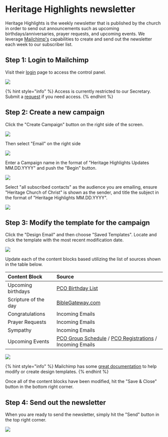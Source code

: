 # Heritage Highlights newsletter

Heritage Highlights is the weekly newsletter that is published by the church in order to send out announcements such as upcoming birthdays/anniversaries, prayer requests, and upcoming events. We leverage [Mailchimp's](../vendor-management/mailchimp.md) capabilities to create and send out the newsletter each week to our subscriber list.

## Step 1: Login to Mailchimp

Visit their [login](https://login.mailchimp.com/) page to access the control panel.

![](../.gitbook/assets/image%20%2813%29.png)

{% hint style="info" %}
Access is currently restricted to our Secretary. Submit a [request](https://docs.google.com/forms/d/e/1FAIpQLScqt1RndHEA3udGeOoMNzDoettr30-P1vTEHm3RkEbdn_1EOQ/viewform?usp=pp_url&entry.74352180=Mailchimp) if you need access.
{% endhint %}

## Step 2: Create a new campaign

Click the "Create Campaign" button on the right side of the screen.

![](../.gitbook/assets/image%20%287%29.png)

Then select "Email" on the right side

![](../.gitbook/assets/image%20%282%29.png)

Enter a Campaign name in the format of "Heritage Highlights Updates MM.DD.YYYY" and push the "Begin" button.

![](../.gitbook/assets/image%20%283%29.png)

Select "all subscribed contacts" as the audience you are emailing, ensure "Heritage Church of Christ" is shown as the sender, and title the subject in the format of "Heritage Highlights MM.DD.YYYY".

![](../.gitbook/assets/image%20%281%29.png)

## Step 3: Modify the template for the campaign

Click the "Design Email" and then choose "Saved Templates". Locate and click the template with the most recent modification date.

![](../.gitbook/assets/image%20%2811%29.png)

Update each of the content blocks based utilizing the list of sources shown in the table below. 

| Content Block | Source |
| :--- | :--- |
| Upcoming birthdays | [PCO Birthday List](https://people.planningcenteronline.com/lists/848679) |
| Scripture of the day | [BibleGateway.com](https://www.biblegateway.com/) |
| Congratulations | Incoming Emails |
| Prayer Requests | Incoming Emails |
| Sympathy | Incoming Emails |
| Upcoming Events | [PCO Group Schedule](https://groups.planningcenteronline.com/events?group_type=&=) / [PCO Registrations](https://registrations.planningcenteronline.com/) / Incoming Emails |

![](../.gitbook/assets/image.png)

{% hint style="info" %}
Mailchimp has some [great documentation](https://mailchimp.com/help/templates/) to help modify or create design templates. 
{% endhint %}

Once all of the content blocks have been modified, hit the "Save & Close" button in the bottom right corner.

## Step 4: Send out the newsletter 

When you are ready to send the newsletter, simply hit the "Send" button in the top right corner.

![](../.gitbook/assets/image%20%2814%29.png)

